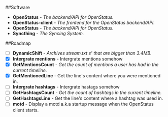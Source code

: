 ##Software

* **OpenStatus** - _The backend/API for OpenStatus._
* **OpenStatus-client** - _The frontend for the OpenStatus backend/API._
* **OpenStatus** - _The backend/API for OpenStatus._
* **Syncthing** - _The Syncing System._

##Roadmap

- [ ] **DynamicShift** - _Archives stream.txt s' that are bigger than 3.4MB._
- [x] **Intergrate mentions** - Intergrate mentions somehow
- [x] **GetMentionsCount** - _Get the count of mentions a user has had in the current timeline._
- [x] **GetMentionedLine** - Get the line's content where you were mentioned in.
- [ ] **Intergrate hashtags** - Intergrate hastags somehow
- [ ] **GetHashtagsCount** - _Get the count of hashtags in the current timeline._
- [ ] **GetHashtagsLine** - Get the line's content where a hashtag was used in.
- [ ] **motd** - Display a motd a.k.a startup message when the OpenStatus client starts.

